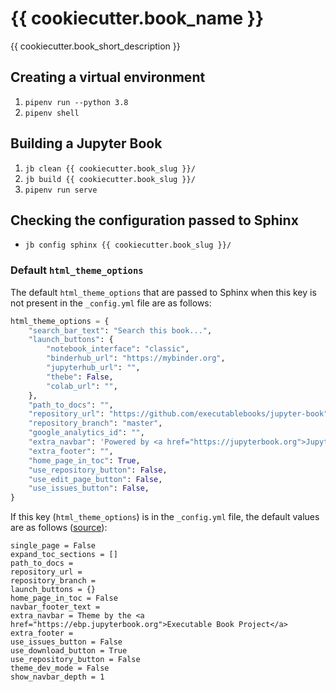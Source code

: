 <!-- markdownlint-disable-file MD040 -->

# {{ cookiecutter.book_name }}

{{ cookiecutter.book_short_description }}

## Creating a virtual environment

1. `pipenv run --python 3.8`
2. `pipenv shell`

## Building a Jupyter Book

1. `jb clean {{ cookiecutter.book_slug }}/`
2. `jb build {{ cookiecutter.book_slug }}/`
3. `pipenv run serve`

## Checking the configuration passed to Sphinx

- `jb config sphinx {{ cookiecutter.book_slug }}/`

### Default `html_theme_options`

The default `html_theme_options` that are passed to Sphinx when this key is not present in the `_config.yml` file are as follows:

```python
html_theme_options = {
    "search_bar_text": "Search this book...",
    "launch_buttons": {
        "notebook_interface": "classic",
        "binderhub_url": "https://mybinder.org",
        "jupyterhub_url": "",
        "thebe": False,
        "colab_url": "",
    },
    "path_to_docs": "",
    "repository_url": "https://github.com/executablebooks/jupyter-book",
    "repository_branch": "master",
    "google_analytics_id": "",
    "extra_navbar": 'Powered by <a href="https://jupyterbook.org">Jupyter Book</a>',
    "extra_footer": "",
    "home_page_in_toc": True,
    "use_repository_button": False,
    "use_edit_page_button": False,
    "use_issues_button": False,
}
```

If this key (`html_theme_options`) is in the `_config.yml` file, the default values are as follows ([source](https://github.com/executablebooks/sphinx-book-theme/blob/master/sphinx_book_theme/theme.conf)):

```
single_page = False
expand_toc_sections = []
path_to_docs =
repository_url =
repository_branch =
launch_buttons = {}
home_page_in_toc = False
navbar_footer_text =
extra_navbar = Theme by the <a href="https://ebp.jupyterbook.org">Executable Book Project</a>
extra_footer =
use_issues_button = False
use_download_button = True
use_repository_button = False
theme_dev_mode = False
show_navbar_depth = 1
```
